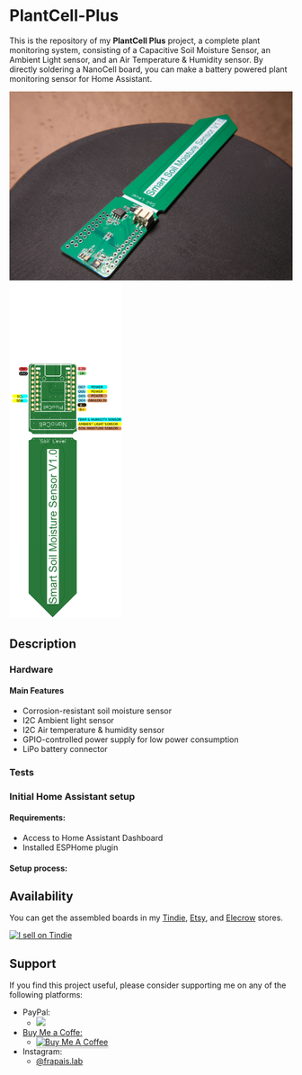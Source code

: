 # PlantCell-Plus

This is the repository of my **PlantCell Plus** project, a complete plant monitoring system, consisting of a Capacitive Soil Moisture Sensor, an Ambient Light sensor, and an Air Temperature & Humidity sensor.
By directly soldering a NanoCell board, you can make a battery powered plant monitoring sensor for Home Assistant.

<img src="https://github.com/Frapais/PlantCell-Plus/blob/main/Photos/2024-05-15T21_10_45.301Z-2024-05-15%20033.jpg" alt="Photo1" width="600"/>
<img src="https://github.com/Frapais/PlantCell-Plus/blob/main/Drawings/Plant%20monitor%20pinout.png" alt="Pinout" width="200"/>

## Description
### Hardware
#### Main Features
* Corrosion-resistant soil moisture sensor
* I2C Ambient light sensor
* I2C Air temperature & humidity sensor
* GPIO-controlled power supply for low power consumption
* LiPo battery connector

### Tests


### Initial Home Assistant setup
#### Requirements:
* Access to Home Assistant Dashboard
* Installed ESPHome plugin

#### Setup process:



## Availability
You can get the assembled boards in my [Tindie](https://www.tindie.com/products/frapais/nanocell-c3-v20-beta/), [Etsy](https://www.etsy.com/listing/1679895323/nanocell-c3-v2-beta?ref=listings_manager_grid), and [Elecrow](https://www.elecrow.com/nanocell-c3.html) stores.

<a href="https://www.tindie.com/stores/frapais/?ref=offsite_badges&utm_source=sellers_Frapais&utm_medium=badges&utm_campaign=badge_large"><img src="https://d2ss6ovg47m0r5.cloudfront.net/badges/tindie-larges.png" alt="I sell on Tindie" width="200" height="104" allign="left"></a>



## Support
If you find this project useful, please consider supporting me on any of the following platforms:
* PayPal:
  * <a href="https://www.paypal.com/paypalme/kostasparaskevas">
    <img src="https://img.shields.io/badge/$-donate-ff69b4.svg?maxAge=2592000&style=flat">
* Buy Me a Coffe:
  * <a href="https://www.buymeacoffee.com/frapais" target="_blank"><img src="https://www.buymeacoffee.com/assets/img/custom_images/purple_img.png" alt="Buy Me A Coffee" style="height: 41px !important;width: 174px !important;box-shadow: 0px     3px 2px 0px rgba(190, 190, 190, 0.5) !important;-webkit-box-shadow: 0px 3px 2px 0px rgba(190, 190, 190, 0.5) !important;" ></a>
* Instagram:
  * [@frapais.lab](https://www.instagram.com/frapais.lab/)
